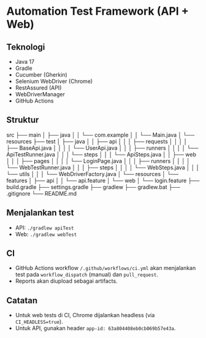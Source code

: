 # Automation Test Framework (API + Web)

## Teknologi
- Java 17
- Gradle
- Cucumber (Gherkin)
- Selenium WebDriver (Chrome)
- RestAssured (API)
- WebDriverManager
- GitHub Actions

## Struktur
src
├── main
│ ├── java
│ │ └── com.example
│ │ └── Main.java
│ └── resources
├── test
│ ├── java
│ │ ├── api
│ │ │ ├── requests
│ │ │ │ ├── BaseApi.java
│ │ │ │ └── UserApi.java
│ │ │ ├── runners
│ │ │ │ └── ApiTestRunner.java
│ │ │ └── steps
│ │ │ └── ApiSteps.java
│ │ ├── web
│ │ │ ├── pages
│ │ │ │ └── LoginPage.java
│ │ │ ├── runners
│ │ │ │ └── WebTestRunner.java
│ │ │ ├── steps
│ │ │ │ └── WebSteps.java
│ │ │ └── utils
│ │ │ └── WebDriverFactory.java
│ └── resources
│ └── features
│ ├── api
│ │ └── api.feature
│ └── web
│ └── login.feature
├── build.gradle
├── settings.gradle
├── gradlew
├── gradlew.bat
├── .gitignore
└── README.md

## Menjalankan test
- API: `./gradlew apiTest`
- Web:  `./gradlew webTest`

## CI
- GitHub Actions workflow `/.github/workflows/ci.yml` akan menjalankan test pada `workflow_dispatch` (manual) dan `pull_request`.
- Reports akan diupload sebagai artifacts.

## Catatan
- Untuk web tests di CI, Chrome dijalankan headless (via `CI_HEADLESS=true`).
- Untuk API, gunakan header `app-id: 63a804408eb0cb069b57e43a`.
